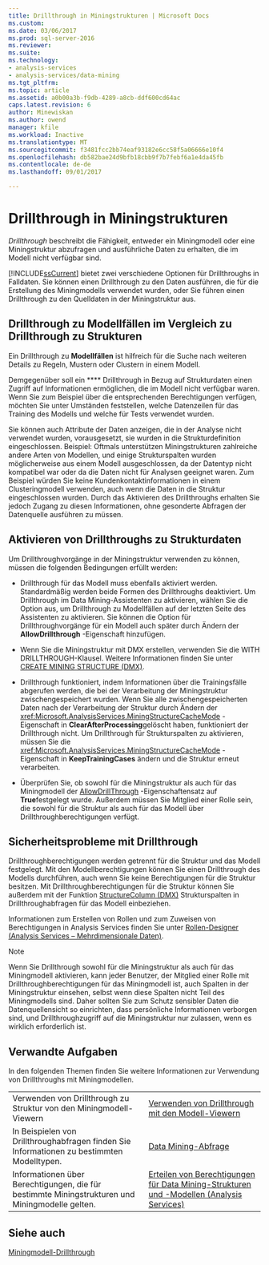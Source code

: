```yaml
---
title: Drillthrough in Miningstrukturen | Microsoft Docs
ms.custom: 
ms.date: 03/06/2017
ms.prod: sql-server-2016
ms.reviewer: 
ms.suite: 
ms.technology:
- analysis-services
- analysis-services/data-mining
ms.tgt_pltfrm: 
ms.topic: article
ms.assetid: a0b00a3b-f9db-4289-a8cb-ddf600cd64ac
caps.latest.revision: 6
author: Minewiskan
ms.author: owend
manager: kfile
ms.workload: Inactive
ms.translationtype: MT
ms.sourcegitcommit: f3481fcc2bb74eaf93182e6cc58f5a06666e10f4
ms.openlocfilehash: db582bae24d9bfb18cbb9f7b7febf6a1e4da45fb
ms.contentlocale: de-de
ms.lasthandoff: 09/01/2017

---
```

# <a name="drillthrough-on-mining-structures"></a>Drillthrough in Miningstrukturen
  *Drillthrough* beschreibt die Fähigkeit, entweder ein Miningmodell oder eine Miningstruktur abzufragen und ausführliche Daten zu erhalten, die im Modell nicht verfügbar sind.  
  
 [!INCLUDE[ssCurrent](../../includes/sscurrent-md.md)] bietet zwei verschiedene Optionen für Drillthroughs in Falldaten. Sie können einen Drillthrough zu den Daten ausführen, die für die Erstellung des Miningmodells verwendet wurden, oder Sie führen einen Drillthrough zu den Quelldaten in der Miningstruktur aus.  
  
## <a name="drillthrough-to-model-cases-vs-drillthrough-to-structure"></a>Drillthrough zu Modellfällen im Vergleich zu Drillthrough zu Strukturen  
 Ein Drillthrough zu **Modellfällen** ist hilfreich für die Suche nach weiteren Details zu Regeln, Mustern oder Clustern in einem Modell.  
  
 Demgegenüber soll ein **** Drillthrough in Bezug auf Strukturdaten einen Zugriff auf Informationen ermöglichen, die im Modell nicht verfügbar waren. Wenn Sie zum Beispiel über die entsprechenden Berechtigungen verfügen, möchten Sie unter Umständen feststellen, welche Datenzeilen für das Training des Modells und welche für Tests verwendet wurden.  
  
 Sie können auch Attribute der Daten anzeigen, die in der Analyse nicht verwendet wurden, vorausgesetzt, sie wurden in die Strukturdefinition eingeschlossen. Beispiel: Oftmals unterstützen Miningstrukturen zahlreiche andere Arten von Modellen, und einige Strukturspalten wurden möglicherweise aus einem Modell ausgeschlossen, da der Datentyp nicht kompatibel war oder da die Daten nicht für Analysen geeignet waren. Zum Beispiel würden Sie keine Kundenkontaktinformationen in einem Clusteringmodell verwenden, auch wenn die Daten in die Struktur eingeschlossen wurden. Durch das Aktivieren des Drillthroughs erhalten Sie jedoch Zugang zu diesen Informationen, ohne gesonderte Abfragen der Datenquelle ausführen zu müssen.  
  
## <a name="enabling-drillthrough-to-structure-data"></a>Aktivieren von Drillthroughs zu Strukturdaten  
 Um Drillthroughvorgänge in der Miningstruktur verwenden zu können, müssen die folgenden Bedingungen erfüllt werden:  
  
-   Drillthrough für das Modell muss ebenfalls aktiviert werden. Standardmäßig werden beide Formen des Drillthroughs deaktiviert. Um Drillthrough im Data Mining-Assistenten zu aktivieren, wählen Sie die Option aus, um Drillthrough zu Modellfällen auf der letzten Seite des Assistenten zu aktivieren. Sie können die Option für Drillthroughvorgänge für ein Modell auch später durch Ändern der **AllowDrillthrough** -Eigenschaft hinzufügen.  
  
-   Wenn Sie die Miningstruktur mit DMX erstellen, verwenden Sie die WITH DRILLTHROUGH-Klausel. Weitere Informationen finden Sie unter [CREATE MINING STRUCTURE &#40;DMX&#41;](../../dmx/create-mining-structure-dmx.md).  
  
-   Drillthrough funktioniert, indem Informationen über die Trainingsfälle abgerufen werden, die bei der Verarbeitung der Miningstruktur zwischengespeichert wurden. Wenn Sie alle zwischengespeicherten Daten nach der Verarbeitung der Struktur durch Ändern der <xref:Microsoft.AnalysisServices.MiningStructureCacheMode> -Eigenschaft in **ClearAfterProcessing**gelöscht haben, funktioniert der Drillthrough nicht. Um Drillthrough für Strukturspalten zu aktivieren, müssen Sie die <xref:Microsoft.AnalysisServices.MiningStructureCacheMode> -Eigenschaft in **KeepTrainingCases** ändern und die Struktur erneut verarbeiten.  
  
-   Überprüfen Sie, ob sowohl für die Miningstruktur als auch für das Miningmodell der [AllowDrillThrough](../../analysis-services/scripting/properties/allowdrillthrough-element-assl.md) -Eigenschaftensatz auf **True**festgelegt wurde. Außerdem müssen Sie Mitglied einer Rolle sein, die sowohl für die Struktur als auch für das Modell über Drillthroughberechtigungen verfügt.  
  
## <a name="security-issues-for-drillthrough"></a>Sicherheitsprobleme mit Drillthrough  
 Drillthroughberechtigungen werden getrennt für die Struktur und das Modell festgelegt. Mit den Modellberechtigungen können Sie einen Drillthrough des Modells durchführen, auch wenn Sie keine Berechtigungen für die Struktur besitzen. Mit Drillthroughberechtigungen für die Struktur können Sie außerdem mit der Funktion [StructureColumn &#40;DMX&#41;](../../dmx/structurecolumn-dmx.md) Strukturspalten in Drillthroughabfragen für das Modell einbeziehen.  
  
 Informationen zum Erstellen von Rollen und zum Zuweisen von Berechtigungen in Analysis Services finden Sie unter [Rollen-Designer &#40;Analysis Services – Mehrdimensionale Daten&#41;](http://msdn.microsoft.com/library/e8ba42db-0565-4d68-b3ab-0c63d8d07192).  
  
> [!NOTE]  
>  Wenn Sie Drillthrough sowohl für die Miningstruktur als auch für das Miningmodell aktivieren, kann jeder Benutzer, der Mitglied einer Rolle mit Drillthroughberechtigungen für das Miningmodell ist, auch Spalten in der Miningstruktur einsehen, selbst wenn diese Spalten nicht Teil des Miningmodells sind. Daher sollten Sie zum Schutz sensibler Daten die Datenquellensicht so einrichten, dass persönliche Informationen verborgen sind, und Drillthroughzugriff auf die Miningstruktur nur zulassen, wenn es wirklich erforderlich ist.  
  
## <a name="related-tasks"></a>Verwandte Aufgaben  
 In den folgenden Themen finden Sie weitere Informationen zur Verwendung von Drillthroughs mit Miningmodellen.  
  
|||  
|-|-|  
|Verwenden von Drillthrough zu Struktur von den Miningmodell-Viewern|[Verwenden von Drillthrough mit den Modell-Viewern](../../analysis-services/data-mining/use-drillthrough-from-the-model-viewers.md)|  
|In Beispielen von Drillthroughabfragen finden Sie Informationen zu bestimmten Modelltypen.|[Data Mining-Abfrage](../../analysis-services/data-mining/data-mining-queries.md)|  
|Informationen über Berechtigungen, die für bestimmte Miningstrukturen und Miningmodelle gelten.|[Erteilen von Berechtigungen für Data Mining-Strukturen und -Modellen &#40;Analysis Services&#41;](../../analysis-services/multidimensional-models/grant-permissions-on-data-mining-structures-and-models-analysis-services.md)|  
  
## <a name="see-also"></a>Siehe auch  
 [Miningmodell-Drillthrough](../../analysis-services/data-mining/drillthrough-on-mining-models.md)  
  
  


